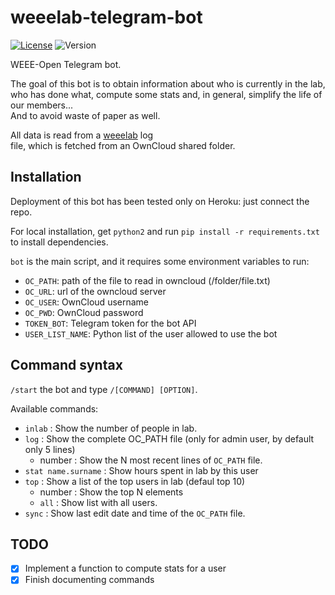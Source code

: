 # weeelab-telegram-bot
[![License](http://img.shields.io/:license-GPL3.0-blue.svg)](http://www.gnu.org/licenses/gpl-3.0.html)
![Version](https://img.shields.io/badge/version-0.1-yellow.svg)

WEEE-Open Telegram bot.

The goal of this bot is to obtain information about who is currently in the lab,  
who has done what, compute some stats and, in general, simplify the life of our members...  
And to avoid waste of paper as well.  

All data is read from a  [weeelab](https://github.com/WEEE-Open/weeelab) log  
file, which is fetched from an OwnCloud shared folder.  

## Installation

Deployment of this bot has been tested only on Heroku: just connect the repo.

For local installation, get `python2` and run `pip install -r requirements.txt` to install dependencies.

`bot` is the main script, and it requires some environment variables to 
run:
* `OC_PATH`: path of the file to read in owncloud (/folder/file.txt)
* `OC_URL`: url of the owncloud server
* `OC_USER`: OwnCloud username
* `OC_PWD`: OwnCloud password
* `TOKEN_BOT`: Telegram token for the bot API
* `USER_LIST_NAME`: Python list of the user allowed to use the bot


## Command syntax
`/start` the bot and type `/[COMMAND] [OPTION]`.  

Available commands:

* `inlab` : Show the number of people in lab.
* `log`   : Show the complete OC_PATH file (only for admin user, by default only 5 lines)
  * number   : Show the N most recent lines of `OC_PATH` file.
* `stat name.surname`  :  Show hours spent in lab by this user
* `top`   :  Show a list of the top users in lab (defaul top 10)
  * number     : Show the top N elements
  * `all`      : Show list with all users.
* `sync`  :  Show last edit date and time of the `OC_PATH` file.

## TODO

- [X] Implement a function to compute stats for a user
- [X] Finish documenting commands

